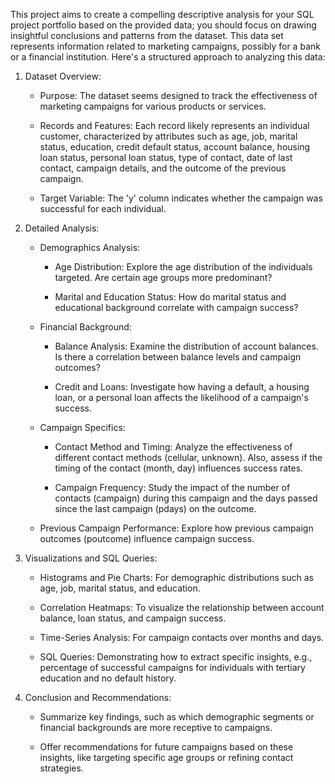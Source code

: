 This project aims to create a compelling descriptive analysis for your SQL project portfolio based on the provided data; you should focus on drawing insightful conclusions and patterns from the dataset. This data set represents information related to marketing campaigns, possibly for a bank or a financial institution. Here's a structured approach to analyzing this data:

 

1. Dataset Overview:

   - Purpose: The dataset seems designed to track the effectiveness of marketing campaigns for various products or services.

   - Records and Features: Each record likely represents an individual customer, characterized by attributes such as age, job, marital status, education, credit default status, account balance, housing loan status, personal loan status, type of contact, date of last contact, campaign details, and the outcome of the previous campaign.

   - Target Variable: The 'y' column indicates whether the campaign was successful for each individual.

 

2. Detailed Analysis:

   - Demographics Analysis:

     - Age Distribution: Explore the age distribution of the individuals targeted. Are certain age groups more predominant?

     - Marital and Education Status: How do marital status and educational background correlate with campaign success?

   - Financial Background:

     - Balance Analysis: Examine the distribution of account balances. Is there a correlation between balance levels and campaign outcomes?

     - Credit and Loans: Investigate how having a default, a housing loan, or a personal loan affects the likelihood of a campaign's success.

   - Campaign Specifics:

     - Contact Method and Timing: Analyze the effectiveness of different contact methods (cellular, unknown). Also, assess if the timing of the contact (month, day) influences success rates.

     - Campaign Frequency: Study the impact of the number of contacts (campaign) during this campaign and the days passed since the last campaign (pdays) on the outcome.

   - Previous Campaign Performance: Explore how previous campaign outcomes (poutcome) influence campaign success.

 

3. Visualizations and SQL Queries:

   - Histograms and Pie Charts: For demographic distributions such as age, job, marital status, and education.

   - Correlation Heatmaps: To visualize the relationship between account balance, loan status, and campaign success.

   - Time-Series Analysis: For campaign contacts over months and days.

   - SQL Queries: Demonstrating how to extract specific insights, e.g., percentage of successful campaigns for individuals with tertiary education and no default history.

 

4. Conclusion and Recommendations:

   - Summarize key findings, such as which demographic segments or financial backgrounds are more receptive to campaigns.

   - Offer recommendations for future campaigns based on these insights, like targeting specific age groups or refining contact strategies.
